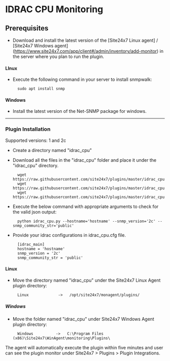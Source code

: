 # IDRAC CPU Monitoring
                                                                                              
## Prerequisites

- Download and install the latest version of the [Site24x7 Linux agent] / [Site24x7 Windows agent] (https://www.site24x7.com/app/client#/admin/inventory/add-monitor) in the server where you plan to run the plugin.

#### LInux 

- Execute the following command in your server to install snmpwalk: 

		sudo apt install snmp
		
#### Windows

- Install the latest version of the Net-SNMP package for windows.

---

### Plugin Installation  

Supported versions: 1 and 2c

- Create a directory named "idrac_cpu"
      
- Download all the files in the "idrac_cpu" folder and place it under the "idrac_cpu" directory.

		wget https://raw.githubusercontent.com/site24x7/plugins/master/idrac_cpu/idrac_cpu.py
		wget https://raw.githubusercontent.com/site24x7/plugins/master/idrac_cpu/idrac_cpu.cfg
		wget https://raw.githubusercontent.com/site24x7/plugins/master/idrac_cpu/SNMPUtil.py

- Execute the below command with appropriate arguments to check for the valid json output:

		python idrac_cpu.py --hostname='hostname' --snmp_version='2c' --snmp_community_str='public'

- Provide your idrac configurations in idrac_cpu.cfg file.

		[idrac_main]
		hostname = 'hostname'
		snmp_version = '2c' 
		snmp_community_str = 'public'
		
#### Linux

- Move the directory named "idrac_cpu" under the Site24x7 Linux Agent plugin directory: 

		Linux             ->   /opt/site24x7/monagent/plugins/
		
##### Windows 

- Move the folder named "idrac_cpu" under Site24x7 Windows Agent plugin directory: 

		Windows          ->   C:\Program Files (x86)\Site24x7\WinAgent\monitoring\Plugins\
		
The agent will automatically execute the plugin within five minutes and user can see the plugin monitor under Site24x7 > Plugins > Plugin Integrations.





